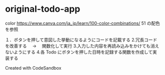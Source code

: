 # original-todo-app

color
https://www.canva.com/ja_jp/learn/100-color-combinations/
51 の配色を参照

１．ボタンを押して意図した挙動になるようにコードを記載する 2.冗長コードを改善する　 → 　関数化して実行 3.入力した内容を再読み込みをかけても消えないようにする 4.各 Todo にボタンを押した日時を記録する関数を作成して実装する

Created with CodeSandbox
